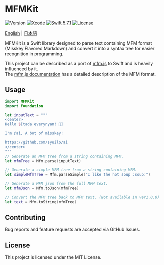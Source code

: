 # MFMKit

![Version](https://img.shields.io/badge/Version-1.0.0-important)
[![Xcode](https://img.shields.io/badge/Xcode-16.1-blue.svg)](https://developer.apple.com/xcode) 
[![Swift 5.7.1](https://img.shields.io/badge/Swift-5-blue.svg?style=flat)](https://swift.org/)
[![License](https://img.shields.io/github/license/chanjima/PopPullDOwn)](https://github.com/chanjima/PopPullDown/blob/main/LICENSE)

[English](README.md) | [日本語](README.ja.md)

MFMKit is a Swift library designed to parse text containing MFM format (Misskey Flavored Markdown) and convert it into a syntax tree for easier recognition in programming.

This project can be described as a port of [mfm.js](https://github.com/misskey-dev/mfm.js) to Swift and is heavily influenced by it.</br>
The [mfm.js documentation](https://github.com/misskey-dev/mfm.js/blob/develop/docs/syntax.md) has a detailed description of the MFM format.

## Usage

```Swift
import MFMKit
import Foundation

let inputText = """
<center>
Hello $[tada everynyan! 🎉]

I'm @ai, A bot of misskey!

https://github.com/syuilo/ai
</center>
"""
// Generate an MFM tree from a string containing MFM.
let mfmTree = Mfm.parse(inputText)

// Generate a simple MFM tree from a string containing MFM.
let simpleMfmTree = Mfm.parseSimple("I like the hot soup :soup:")

// Generate a MFM json from the full MFM text.
let mfmJson = Mfm.toJson(mfmTree)

// Convert the MFM tree back to MFM text. (Not available in ver1.0.0)
let text = Mfm.toString(mfmTree)
```

## Contributing

Bug reports and feature requests are accepted via GitHub Issues.

## License

This project is licensed under the MIT License.
